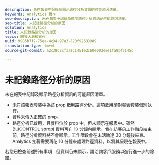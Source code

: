 ```yaml
---
description: 未在報表中記錄及顯示路徑分析資訊的可能原因清單。
keywords: Analytics 實作
seo-description: 未在報表中記錄及顯示路徑分析資訊的可能原因清單。
seo-title: 未記錄路徑分析的原因
solution: Analytics
title: 未記錄路徑分析的原因
topic: 開發人員和實作
uuid: 9985b7f7-75ea-4c94-97a3-520f92630989
translation-type: tm+mt
source-git-commit: a2c38c2cf3a2c1451e2c60e003ebe1fa9bfd145d

---
```



# 未記錄路徑分析的原因

未在報表中記錄及顯示路徑分析資訊的可能原因清單。

* 未在該報表套裝中為該 prop 啟用路徑分析。這項啟用須對報表套裝個別執行。
* 資料未傳入正確的 prop。
* 路徑分析已啟用，且資料位於 prop 中，但未顯示在報表中。雖然 [!UICONTROL sprop] 資料可在 10 分鐘內顯示，但在訪客的工作階段結束前，路徑分析資料將不會顯示。工作階段會在未活動達 30 分鐘後結束。Analytics 接著需要再花 10 分鐘來處理路徑資料，以將其呈現在報表中。

若您已檢查前述所有事項，但資料仍未顯示，請洽詢客戶服務以進行進一步的除錯。
